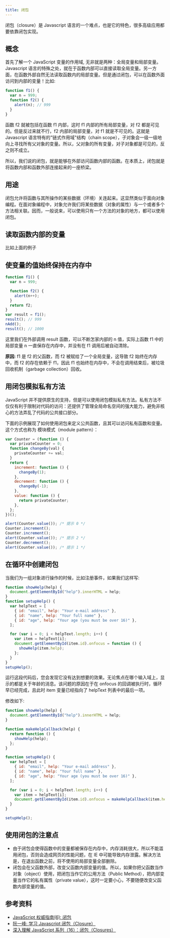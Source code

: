 ```yaml
---
title: 闭包
---
```


闭包（closure）是 Javascript 语言的一个难点，也是它的特色，很多高级应用都要依靠闭包实现。

## 概念

首先了解一个 JavaScript 变量的作用域, 无非就是两种：全局变量和局部变量。Javascript 语言的特殊之处，就在于函数内部可以直接读取全局变量。另一方面，在函数外部自然无法读取函数内的局部变量。但是通过闭包，可以在函数外面访问到内部的变量！比如:

```js
function f1() {
  var n = 999;
  function f2() {
    alert(n); // 999
  }
}
```

函数 f2 就被包括在函数 f1 内部，这时 f1 内部的所有局部变量，对 f2 都是可见的。但是反过来就不行，f2 内部的局部变量，对 f1 就是不可见的。这就是 Javascript 语言特有的"链式作用域"结构（chain scope），子对象会一级一级地向上寻找所有父对象的变量。所以，父对象的所有变量，对子对象都是可见的，反之则不成立。

所以，我们说的闭包，就是能够在外部访问函数内部的函数。在本质上，闭包就是将函数内部和函数外部连接起来的一座桥梁。

## 用途

闭包允许将函数与其所操作的某些数据（环境）关连起来。这显然类似于面向对象编程。在面对象编程中，对象允许我们将某些数据（对象的属性）与一个或者多个方法相关联。因而，一般说来，可以使用只有一个方法的对象的地方，都可以使用闭包。

## 读取函数内部的变量

比如上面的例子

## 使变量的值始终保持在内存中

```js
function f1() {
  var n = 999;

  function f2() {
    alert(n++);
  }
  return f2;
}
var result = f1();
result(); // 999
nAdd();
result(); // 1000
```

这里我们在外部调用 result 函数，可以不断怎家内部的 n 值，实际上函数 f1 中的局部变量 n 一直保存在内存中，并没有在 f1 调用后被自动清除。

**原因:** f1 是 f2 的父函数，而 f2 被赋给了一个全局变量，这导致 f2 始终在内存中，而 f2 的存在依赖于 f1，因此 f1 也始终在内存中，不会在调用结束后，被垃圾回收机制（garbage collection）回收。

## 用闭包模拟私有方法

JavaScript 并不提供原生的支持，但是可以使用闭包模拟私有方法。私有方法不仅仅有利于限制对代码的访问：还提供了管理全局命名空间的强大能力，避免非核心的方法弄乱了代码的公共接口部分。

下面的示例展现了如何使用闭包来定义公共函数，且其可以访问私有函数和变量。这个方式也称为 模块模式（module pattern）：

```js
var Counter = (function () {
  var privateCounter = 0;
  function changeBy(val) {
    privateCounter += val;
  }
  return {
    increment: function () {
      changeBy(1);
    },
    decrement: function () {
      changeBy(-1);
    },
    value: function () {
      return privateCounter;
    },
  };
})();

alert(Counter.value()); /* 提示 0 */
Counter.increment();
Counter.increment();
alert(Counter.value()); /* 提示 2 */
Counter.decrement();
alert(Counter.value()); /* 提示 1 */
```

## 在循环中创建闭包

当我们为一组对象进行操作的时候，比如注册事件，如果我们这样写:

```js
function showHelp(help) {
  document.getElementById("help").innerHTML = help;
}
function setupHelp() {
  var helpText = [
    { id: "email", help: "Your e-mail address" },
    { id: "name", help: "Your full name" },
    { id: "age", help: "Your age (you must be over 16)" },
  ];

  for (var i = 0; i < helpText.length; i++) {
    var item = helpText[i];
    document.getElementById(item.id).onfocus = function () {
      showHelp(item.help);
    };
  }
}
setupHelp();
```

运行这段代码后，您会发现它没有达到想要的效果。无论焦点在哪个输入域上，显示的都是关于年龄的消息。该问题的原因在于在 onfocus 的回调被执行时，循环早已经完成，且此时 item 变量已经指向了 helpText 列表中的最后一项。

修改如下:

```js
function showHelp(help) {
  document.getElementById("help").innerHTML = help;
}

function makeHelpCallback(help) {
  return function () {
    showHelp(help);
  };
}

function setupHelp() {
  var helpText = [
    { id: "email", help: "Your e-mail address" },
    { id: "name", help: "Your full name" },
    { id: "age", help: "Your age (you must be over 16)" },
  ];

  for (var i = 0; i < helpText.length; i++) {
    var item = helpText[i];
    document.getElementById(item.id).onfocus = makeHelpCallback(item.help);
  }
}

setupHelp();
```

## 使用闭包的注意点

- 由于闭包会使得函数中的变量都被保存在内存中，内存消耗很大，所以不能滥用闭包，否则会造成网页的性能问题，在 IE 中可能导致内存泄露。解决方法是，在退出函数之前，将不使用的局部变量全部删除。
- 闭包会在父函数外部，改变父函数内部变量的值。所以，如果你把父函数当作对象（object）使用，把闭包当作它的公用方法（Public Method），把内部变量当作它的私有属性（private value），这时一定要小心，不要随便改变父函数内部变量的值。

## 参考资料

- [JavaScript 权威指南(6): 闭包](http://www.html-js.com/article/Lan-Xiang-The-Definitive-Guide-to-product-JavaScript-JavaScript-6-The-Definitive-Guide-to-closure)
- [阮一峰: 学习 Javascript 闭包（Closure）](http://www.ruanyifeng.com/blog/2009/08/learning_javascript_closures.html)
- [深入理解 JavaScript 系列（16）：闭包（Closures）](https://www.cnblogs.com/TomXu/archive/2012/01/31/2330252.html)
